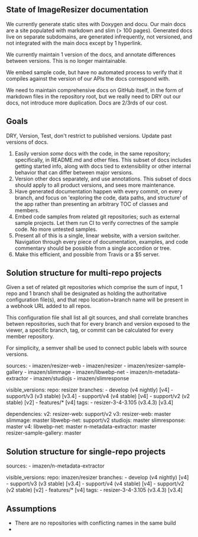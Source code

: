

## State of ImageResizer documentation
We currently generate static sites with Doxygen and docu. Our main docs are a site populated with markdown and slim (> 100 pages). Generated docs live on separate subdomains, are generated infrequently, not versioned, and not integrated with the main docs except by 1 hyperlink.

We currently maintain 1 version of the docs, and annotate differences between versions. This is no longer maintainable. 

We embed sample code, but have no automated process to verify that it compiles against the version of our APIs the docs correspond with.

We need to maintain comprehensive docs on GitHub itself, in the form of markdown files in the repository root, but we really need to DRY out our docs, not introduce more duplication. Docs are 2/3rds of our cost.

## Goals

DRY, Version, Test, don't restrict to published versions. Update past versions of docs.

1. Easily version *some* docs with the code, in the same repository; specifically, in README.md and other files. This subset of docs includes getting started info, along with docs tied to extensibility or other internal behavior that can differ between major versions.
2. Version other docs separately, and use annotations. This subset of docs should apply to all product versions, and sees more maintenance.
3. Have generated documentation happen with every commit, on every branch, and focus on 'exploring the code, data paths, and structure' of the app rather than presenting an arbitrary TOC of classes and members. 
4. Embed code samples from related git repositories; such as external sample projects. Let them run CI to verify correctnes of the sample code. No more untested samples.
5. Present all of this is a single, linear website, with a version switcher. Navigation through every piece of documentation, examples, and code commentary should be possible from a single accordion or tree.
6. Make this efficient, and possible from Travis or a $5 server.

## Solution structure for multi-repo projects

Given a set of related git repositories which comprise the sum of input, 1 repo and 1 branch shall be designated as holding the authoritative configuration file(s), and  that repo location+branch name will be present in a webhook URL added to all repos.

This configuration file shall list all git sources, and shall correlate branches betwen repositories, such that for every branch and version exposed to the viewer, a specific branch, tag, or commit can be calculated for every member repository.

For simplicity, a semver shall be used to connect public labels with source versions.

sources:
    - imazen/resizer-web 
    - imazen/resizer
    - imazen/resizer-sample-gallery
    - imazen/slimmage
    - imazen/libwebp-net
    - imazen/n-metadata-extractor
    - imazen/studiojs
    - imazen/slimresponse


visible_versions:
    repo: resizer
    branches:
        - develop (v4 nightly) [v4]
        - support/v3 (v3 stable) [v3.4]
        - support/v4 (v4 stable) [v4]
        - support/v2 (v2 stable) [v2]
        - features/* [v4]
    tags: 
        - resizer-3-4-3.105 (v3.4.3) [v3.4]

dependencies:
    v2: 
        resizer-web: support/v2
    v3: 
      resizer-web: master
      slimmage: master
      libwebp-net: support/v2
      studiojs: master
      slimresponse: master
    v4: 
      libwebp-net: master
      n-metadata-extractor: master        
      resizer-sample-gallery: master


## Solution structure for single-repo projects

sources:
    - imazen/n-metadata-extractor

visible_versions:
    repo: imazen/resizer
    branches:
        - develop (v4 nightly) [v4]
        - support/v3 (v3 stable) [v3.4]
        - support/v4 (v4 stable) [v4]
        - support/v2 (v2 stable) [v2]
        - features/* [v4]
    tags: 
        - resizer-3-4-3.105 (v3.4.3) [v3.4]





## Assumptions

* There are no repositories with conflicting names in the same build
* 